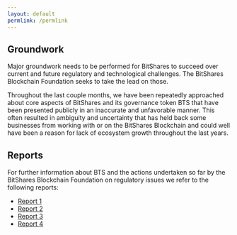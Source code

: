 ```yaml
---
layout: default
permlink: /permlink
---
```


## Groundwork

Major groundwork needs to be performed for BitShares to succeed over
current and future regulatory and technological challenges. The
BitShares Blockchain Foundation seeks to take the lead on those.

Throughout the last couple months, we have been repeatedly approached
about core aspects of BitShares and its governance token BTS that have
been presented publicly in an inaccurate and unfavorable manner. This
often resulted in ambiguity and uncertainty that has held back some
businesses from working with or on the BitShares Blockchain and could
well have been a reason for lack of ecosystem growth throughout the last
years.

## Reports

For further information about BTS and the actions undertaken so far by
the BitShares Blockchain Foundation on regulatory issues we refer to the
following reports:

* [Report 1](https://steemit.com/bitshares/@bitshares.fdn/report-spokesperson-bitshares-blockchain-foundation-on-bittrex-inc-and-other-regulatory-issues)
* [Report 2](https://steemit.com/bitshares/@bitshares.fdn/second-report-spokesperson-bitshares-blockchain-foundation-on-bittrex-inc-and-other-regulatory-issues)
* [Report 3](https://steemit.com/bitshares/@bitshares.fdn/report-3-spokesperson-on-lykke-listings-workers-and-ongoing-material)
* [Report 4](https://steemit.com/spokesperson/@bitshares.fdn/spokesperson-report-2018-05-bitshares-blockchain-foundation-bbf)
